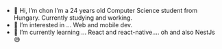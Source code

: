 - 👋 Hi, I’m chon
I'm a 24 years old Computer Science student from Hungary. Currently studying and working.
- 👀 I’m interested in ...
Web and mobile dev.
- 🌱 I’m currently learning ...
React and react-native.... oh and also NestJs 😅

<!---
Chon76/Chon76 is a ✨ special ✨ repository because its `README.md` (this file) appears on your GitHub profile.
You can click the Preview link to take a look at your changes.
--->
